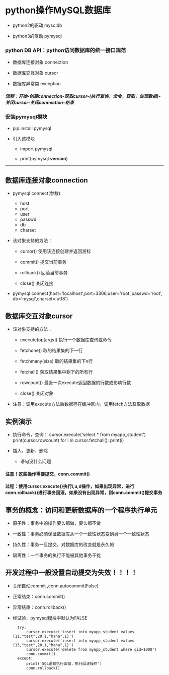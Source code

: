 # python操作MySQL数据库

- python2的驱动 mysqldb

- python3的驱动 pymysql

### python DB API：python访问数据库的统一接口规范
- 数据库连接对象 connection

- 数据库交互对象 cursor

- 数据库异常类 exception

##### 流程：开始-创建connection-获取cursor-(执行查询，命令，获取，处理数据)-关闭cursor-关闭connection-结束



### 安装pymysql模块
- pip install pymysql

- 引入该模块
  - import pymysql

  - print(pymysql.__version__)


---

## 数据库连接对象connection
- pymysql.connect(参数):
  - host
  - port
  - user
  - passwd
  - db
  - charset

- 该对象支持的方法：
  - cursor() 使用该连接创建并返回游标
  - commit() 提交当前事务

  - rollback() 回滚当前事务
  - close() 关闭连接

- pymysql.connect(host='localhost',port=3306,user='root',passwd='root',db='mysql',charset='utf8')



## 数据库交互对象cursor
- 该对象支持的方法：
  - execute(op[args]) 执行一个数据库查询或命令
  - fetchone() 取的结果集的下一行

  - fetchmany(size) 取的结果集的下n行
  - fetchall() 获取结果集中剩下的所有行

  - rowcount() 最近一次execute返回数据的行数或影响行数
  - close()  关闭对象

- 注意：调用execute方法后数据存在缓冲区内，调用fetch方法获取数据


## 实例演示

- 执行命令，查询：
      cursor.execute('select * from myapp_student')
      print(cursor.rowcount)
      for i in cursor.fetchall():
          print(i)

- 插入，更新，删除
  - 语句没什么问题

#### 注意！这些操作需要提交，conn.commit()

#### 过程：使用cursor.execute()执行i,u,d操作，如果出现异常，进行conn.rollback()进行事务回滚，如果没有出现异常，则conn.commit()提交事务


## 事务的概念：访问和更新数据库的一个程序执行单元
- 原子性：事务中的操作要么都做，要么都不做

- 一致性：事务必须保证数据库从一个一致性状态变到另一个一致性状态

- 持久性：事务一旦提交，对数据库的改变就是永久的

- 隔离性：一个事务的执行不能被其他事务干扰

## 开发过程中一般设置自动提交为失效！！！！
- 关闭自动commit ,conn.autocommit(False)

- 正常结束：conn.commit()

- 异常结束：conn.rollback()

- 经试验，pymysql模块中默认为FALSE

        try:
            cursor.execute('insert into myapp_student values (11,"test",20,1,"haha",1)')
            cursor.execute('insert into myapp_student values (13,"test",20,1,"haha",1)')
            cursor.execute('delete from myapp_student where qid=1000')
            conn.commit()
        except:
            print('SQL语句执行出错，执行回滚操作')
            conn.rollback()
